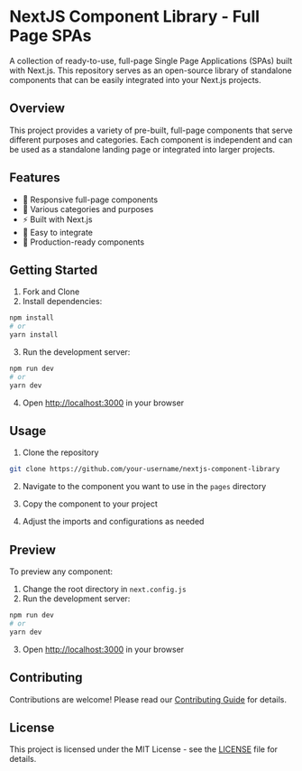 # NextJS Component Library - Full Page SPAs

A collection of ready-to-use, full-page Single Page Applications (SPAs) built with Next.js. This repository serves as an open-source library of standalone components that can be easily integrated into your Next.js projects.

## Overview

This project provides a variety of pre-built, full-page components that serve different purposes and categories. Each component is independent and can be used as a standalone landing page or integrated into larger projects.

## Features

- 📱 Responsive full-page components
- 🎨 Various categories and purposes
- ⚡ Built with Next.js
- 🔌 Easy to integrate
- 🎯 Production-ready components

## Getting Started

1. Fork and Clone
2. Install dependencies:
```bash
npm install
# or
yarn install
```

3. Run the development server:
```bash
npm run dev
# or
yarn dev
```

4. Open [http://localhost:3000](http://localhost:3000) in your browser

## Usage

1. Clone the repository
```bash
git clone https://github.com/your-username/nextjs-component-library
```

2. Navigate to the component you want to use in the `pages` directory

3. Copy the component to your project

4. Adjust the imports and configurations as needed


## Preview

To preview any component:

1. Change the root directory in `next.config.js`
2. Run the development server:
```bash
npm run dev
# or
yarn dev
```

3. Open [http://localhost:3000](http://localhost:3000) in your browser

## Contributing

Contributions are welcome! Please read our [Contributing Guide](CONTRIBUTING.md) for details.

## License

This project is licensed under the MIT License - see the [LICENSE](LICENSE) file for details.
